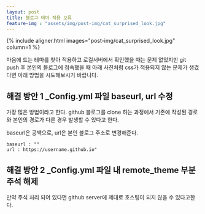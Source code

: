 ```yaml
---
layout: post
title: 블로그 테마 적용 오류
feature-img : "assets/img/post-img/cat_surprised_look.jpg"
---
```


{% include aligner.html images="post-img/cat_surprised_look.jpg" column=1 %}

마음에 드는 테마를 찾아 적용하고 로컬서버에서 확인했을 때는 문제 없었지만 git push 후 본인의 블로그에 접속했을 때 아래 사진처럼 css가 적용되지 않는 문제가 생겼다면 아래 방법을 시도해보시기 바랍니다.



## 해결 방안 1 _Config.yml 파일 baseurl, url 수정
가장 많은 방법이라고 한다. github 블로그를 clone 하는 과정에서 기존에 작성된 경로와 본인의 경로가 다른 경우 발생할 수 있다고 한다.

baseurl은 공백으로, url은 본인 블로그 주소로 변경해준다.

```
baseurl : ""
url : https://username.github.io"
```

## 해결 방안 2 _Config.yml 파일 내 remote_theme 부분 주석 해제
만약 주석 처리 되어 있다면 github server에 제대로 호스팅이 되지 않을 수 있다고한다.